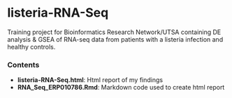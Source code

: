 # listeria-RNA-Seq
Training project for Bioinformatics Research Network/UTSA containing DE analysis & GSEA of RNA-seq data from patients with a listeria infection and healthy controls. 

### Contents

* **listeria-RNA-Seq.html**: Html report of my findings 
* **RNA_Seq_ERP010786.Rmd**: Markdown code used to create html report


